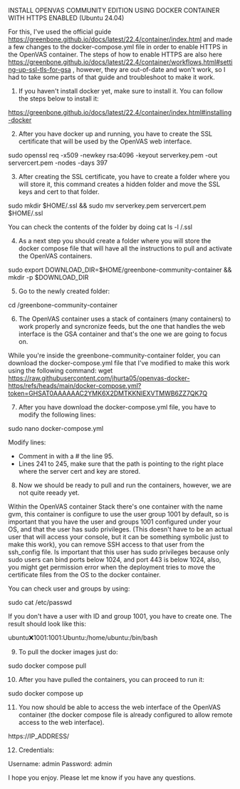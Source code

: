 INSTALL OPENVAS COMMUNITY EDITION USING DOCKER CONTAINER WITH HTTPS ENABLED (Ubuntu 24.04)

For this, I've used the official guide https://greenbone.github.io/docs/latest/22.4/container/index.html and made a few changes to the docker-compose.yml file in order to enable HTTPS in the OpenVAS container. 
The steps of how to enable HTTPS are also here https://greenbone.github.io/docs/latest/22.4/container/workflows.html#setting-up-ssl-tls-for-gsa , however, they are out-of-date and won't work, so I had to take some parts of that guide and troubleshoot to make it work.

1. If you haven't install docker yet, make sure to install it. You can follow the steps below to install it:

https://greenbone.github.io/docs/latest/22.4/container/index.html#installing-docker

2. After you have docker up and running, you have to create the SSL certificate that will be used by the OpenVAS web interface.

sudo openssl req -x509 -newkey rsa:4096 -keyout serverkey.pem -out servercert.pem -nodes -days 397

3. After creating the SSL certificate, you have to create a folder where you will store it, this command creates a hidden folder and move the SSL keys and cert to that folder.

sudo mkdir $HOME/.ssl && sudo mv serverkey.pem servercert.pem $HOME/.ssl  

You can check the contents of the folder by doing cat ls -l /.ssl

4. As a next step you should create a folder where you will store the docker compose file that will have all the instructions to pull and activate the OpenVAS containers.

sudo export DOWNLOAD_DIR=$HOME/greenbone-community-container && mkdir -p $DOWNLOAD_DIR

5. Go to the newly created folder:

cd /greenbone-community-container

6. The OpenVAS container uses a stack of containers (many containers) to work properly and syncronize feeds, but the one that handles the web interface is the GSA container and that's the one we are going to focus on.

While you're inside the greenbone-community-container folder, you can download the docker-compose.yml file that I've modified to make this work using the following command: wget https://raw.githubusercontent.com/jhurta05/openvas-docker-https/refs/heads/main/docker-compose.yml?token=GHSAT0AAAAAAC2YMK6X2DMTKKNIEXVTMWB6ZZ7QK7Q

7. After you have download the docker-compose.yml file, you have to modify the following lines:

sudo nano docker-compose.yml 

Modify lines: 
- Comment in with a # the line 95.
- Lines 241 to 245, make sure that the path is pointing to the right place where the server cert and key are stored.

8. Now we should be ready to pull and run the containers, however, we are not quite reeady yet.

Within the OpenVAS container Stack there's one container with the name gvm, this container is configure to use the user group 1001 by default, so is important that you have the user and groups 1001 configured under your OS, and that the user has sudo privileges. (This doesn't have to be an actual user that will access your console, but it can be something symbolic just to make this work), you can remove SSH access to that user from the ssh_config file.
Is important that this user has sudo privileges because only sudo users can bind ports below 1024, and port 443 is below 1024, also, you might get permission error when the deployment tries to move the certificate files from the OS to the docker container. 

You can check user and groups by using:

sudo cat /etc/passwd

If you don't have a user with ID and group 1001, you have to create one. The result should look like this:

ubuntu:x:1001:1001:Ubuntu:/home/ubuntu:/bin/bash

9. To pull the docker images just do:

sudo docker compose pull

10. After you have pulled the containers, you can proceed to run it:

sudo docker compose up

11. You now should be able to access the web interface of the OpenVAS container (the docker compose file is already configured to allow remote access to the web interface).

https://IP_ADDRESS/

12. Credentials:

Username: admin
Password: admin


I hope you enjoy. Please let me know if you have any questions.


